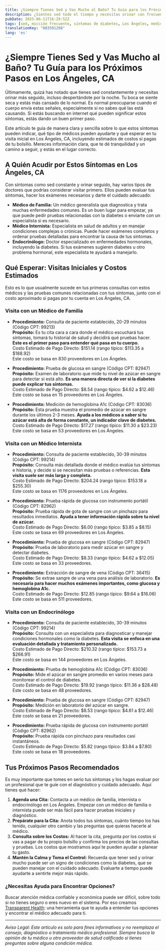 ```yaml
---
title: ¿Siempre Tienes Sed y Vas Mucho al Baño? Tu Guía para los Próximos Pasos en Los Ángeles, CA  
description: ¿Sientes sed todo el tiempo y necesitas orinar con frecuencia? Aprende a quién acudir y los costos esperados para visitas iniciales en Los Ángeles, CA.  
pubDate: 2025-06-11T16:29:52Z
tags: [sed, micción frecuente, síntomas de diabetes, Los Ángeles, medicina familiar, endocrinología, medicina interna, costos de salud]
translationKey: "003591298"
lang: 'es'
---
```


# ¿Siempre Tienes Sed y Vas Mucho al Baño? Tu Guía para los Próximos Pasos en Los Ángeles, CA

Últimamente, quizá has notado que tienes sed constantemente y necesitas orinar más seguido, incluso despertándote por la noche. Tu boca se siente seca y estás más cansado de lo normal. Es normal preocuparse cuando el cuerpo envía estas señales, especialmente si no sabes qué las está causando. Si estás buscando en internet qué pueden significar estos síntomas, estás dando un buen primer paso.

Este artículo te guía de manera clara y sencilla sobre lo que estos síntomas pueden indicar, qué tipo de médicos pueden ayudarte y qué esperar en tu visita inicial en Los Ángeles, CA, incluyendo estimados de costos si pagas de tu bolsillo. Mereces información clara, que te dé tranquilidad y un camino a seguir, y estás en el lugar correcto.

## A Quién Acudir por Estos Síntomas en Los Ángeles, CA

Con síntomas como sed constante y orinar seguido, hay varios tipos de doctores que podrías considerar visitar primero. Ellos pueden evaluar tus síntomas, hacer los exámenes necesarios y darte el cuidado adecuado:

- **Médico de Familia:** Un médico generalista que diagnostica y trata muchas enfermedades comunes. Es un buen lugar para empezar, ya que puede pedir pruebas relacionadas con la diabetes o enviarte con un especialista si es necesario.
- **Médico Internista:** Especialista en salud de adultos y en manejar condiciones complejas o crónicas. Puede hacer exámenes completos y ordenar pruebas detalladas para encontrar la causa de tus síntomas.
- **Endocrinólogo:** Doctor especializado en enfermedades hormonales, incluyendo la diabetes. Si tus exámenes sugieren diabetes u otro problema hormonal, este especialista te ayudará a manejarlo.

## Qué Esperar: Visitas Iniciales y Costos Estimados

Esto es lo que usualmente sucede en tus primeras consultas con estos médicos y las pruebas comunes relacionadas con tus síntomas, junto con el costo aproximado si pagas por tu cuenta en Los Ángeles, CA.

### Visita con un Médico de Familia

- **Procedimiento:** Consulta de paciente establecido, 20-29 minutos (Código CPT: 99213)  
  **Propósito:** Es tu cita cara a cara donde el médico escuchará tus síntomas, tomará tu historial de salud y decidirá qué pruebas hacer. **Este es el primer paso para entender qué pasa en tu cuerpo.**  
  Costo Estimado de Pago Directo: $151.14 (rango típico: $113.35 a $188.92)  
  Este costo se basa en 830 proveedores en Los Ángeles.

- **Procedimiento:** Prueba de glucosa en sangre (Código CPT: 82947)  
  **Propósito:** Examen de laboratorio que mide tu nivel de azúcar en sangre para detectar si está alto. **Es una manera directa de ver si la diabetes puede explicar tus síntomas.**  
  Costo Estimado de Pago Directo: $8.54 (rango típico: $4.62 a $12.46)  
  Este costo se basa en 15 proveedores en Los Ángeles.

- **Procedimiento:** Medición de hemoglobina A1c (Código CPT: 83036)  
  **Propósito:** Esta prueba muestra el promedio de azúcar en sangre durante los últimos 2-3 meses. **Ayuda a los médicos a saber si tu azúcar está alta de forma constante, un indicador clave de diabetes.**  
  Costo Estimado de Pago Directo: $17.27 (rango típico: $11.30 a $23.23)  
  Este costo se basa en 53 proveedores en Los Ángeles.

### Visita con un Médico Internista

- **Procedimiento:** Consulta de paciente establecido, 30-39 minutos (Código CPT: 99214)  
  **Propósito:** Consulta más detallada donde el médico evalúa tus síntomas e historia, y decide si se necesitan más pruebas o referencias. **Esta visita suele ser más larga y completa.**  
  Costo Estimado de Pago Directo: $204.24 (rango típico: $153.18 a $255.30)  
  Este costo se basa en 1176 proveedores en Los Ángeles.

- **Procedimiento:** Prueba rápida de glucosa con instrumento portátil (Código CPT: 82962)  
  **Propósito:** Prueba rápida de gota de sangre con un pinchazo para resultados inmediatos. **Ayuda a tener información rápida sobre tu nivel de azúcar.**  
  Costo Estimado de Pago Directo: $6.00 (rango típico: $3.85 a $8.15)  
  Este costo se basa en 69 proveedores en Los Ángeles.

- **Procedimiento:** Prueba de glucosa en sangre (Código CPT: 82947)  
  **Propósito:** Prueba de laboratorio para medir azúcar en sangre y detectar diabetes.  
  Costo Estimado de Pago Directo: $8.33 (rango típico: $4.62 a $12.05)  
  Este costo se basa en 33 proveedores.

- **Procedimiento:** Extracción de sangre de vena (Código CPT: 36415)  
  **Propósito:** Se extrae sangre de una vena para análisis de laboratorio. **Es necesaria para hacer muchos exámenes importantes, como glucosa y hemoglobina A1c.**  
  Costo Estimado de Pago Directo: $12.85 (rango típico: $9.64 a $16.06)  
  Este costo se basa en 511 proveedores.

### Visita con un Endocrinólogo

- **Procedimiento:** Consulta de paciente establecido, 30-39 minutos (Código CPT: 99214)  
  **Propósito:** Consulta con un especialista para diagnosticar y manejar condiciones hormonales como la diabetes. **Esta visita se enfoca en una evaluación detallada y tratamiento personalizado.**  
  Costo Estimado de Pago Directo: $210.32 (rango típico: $153.73 a $266.91)  
  Este costo se basa en 144 proveedores en Los Ángeles.

- **Procedimiento:** Prueba de hemoglobina A1c (Código CPT: 83036)  
  **Propósito:** Mide el azúcar en sangre promedio en varios meses para monitorear el control de diabetes.  
  Costo Estimado de Pago Directo: $19.92 (rango típico: $11.36 a $28.48)  
  Este costo se basa en 48 proveedores.

- **Procedimiento:** Prueba de glucosa en sangre (Código CPT: 82947)  
  **Propósito:** Medición en laboratorio del azúcar en sangre.  
  Costo Estimado de Pago Directo: $8.53 (rango típico: $4.61 a $12.46)  
  Este costo se basa en 21 proveedores.

- **Procedimiento:** Prueba rápida de glucosa con instrumento portátil (Código CPT: 82962)  
  **Propósito:** Prueba rápida con pinchazo para resultados casi instantáneos.  
  Costo Estimado de Pago Directo: $5.82 (rango típico: $3.84 a $7.80)  
  Este costo se basa en 18 proveedores.

## Tus Próximos Pasos Recomendados

Es muy importante que tomes en serio tus síntomas y los hagas evaluar por un profesional que te guíe con el diagnóstico y cuidado adecuado. Aquí tienes qué hacer:

1. **Agenda una Cita:** Contacta a un médico de familia, internista o endocrinólogo en Los Ángeles. Empezar con un médico de familia o internista puede ser más fácil para hacer pruebas iniciales y diagnóstico.  
2. **Prepárate para la Cita:** Anota todos tus síntomas, cuánto tiempo los has tenido, cualquier otro cambio y las preguntas que quieras hacerle al médico.  
3. **Consulta sobre los Costos:** Al hacer la cita, pregunta por los costos si vas a pagar de tu propio bolsillo y confirma los precios de las consultas y pruebas. Los costos que mostramos aquí te pueden ayudar a planear tu gasto.  
4. **Mantén la Calma y Toma el Control:** Recuerda que tener sed y orinar mucho puede ser un signo de condiciones como la diabetes, que se pueden manejar con el cuidado adecuado. Evaluarte a tiempo puede ayudarte a sentirte mejor más rápido.

### ¿Necesitas Ayuda para Encontrar Opciones?

Buscar atención médica confiable y económica puede ser difícil, sobre todo si no tienes seguro o eres nuevo en el sistema. Por eso creamos [Transparent Health](https://transparenthealth.ai): una herramienta que te ayuda a entender tus opciones y encontrar el médico adecuado para ti.

---

*Aviso Legal: Este artículo es solo para fines informativos y no reemplaza el consejo, diagnóstico o tratamiento médico profesional. Siempre busca la opinión de tu médico u otro proveedor de salud calificado si tienes preguntas sobre alguna condición médica.*